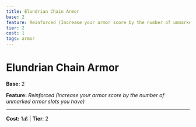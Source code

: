 ```yaml
---
title: Elundrian Chain Armor
base: 2
feature: Reinforced (Increase your armor score by the number of unmarked armor slots you have)
tier: 2
cost: 1
tags: armor
---
```

# Elundrian Chain Armor

**Base:** 2

**Feature:** _Reinforced (Increase your armor score by the number of unmarked armor slots you have)_

___
**Cost:** 1💰 | **Tier**: 2
